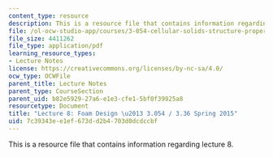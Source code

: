 ```yaml
---
content_type: resource
description: This is a resource file that contains information regarding lecture 8.
file: /ol-ocw-studio-app/courses/3-054-cellular-solids-structure-properties-and-applications-spring-2015/7c39343ee1ef673dd2b4703d0dcdccbf_MIT3_054S15_L8_foam.pdf
file_size: 4411262
file_type: application/pdf
learning_resource_types:
- Lecture Notes
license: https://creativecommons.org/licenses/by-nc-sa/4.0/
ocw_type: OCWFile
parent_title: Lecture Notes
parent_type: CourseSection
parent_uid: b82e5929-27a6-e1e3-cfe1-5bf0f39925a8
resourcetype: Document
title: "Lecture 8: Foam Design \u2013 3.054 / 3.36 Spring 2015"
uid: 7c39343e-e1ef-673d-d2b4-703d0dcdccbf
---
```

This is a resource file that contains information regarding lecture 8.